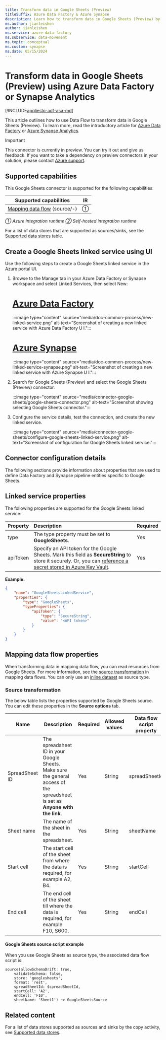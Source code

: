 ```yaml
---
title: Transform data in Google Sheets (Preview)
titleSuffix: Azure Data Factory & Azure Synapse
description: Learn how to transform data in Google Sheets (Preview) by using Data Factory or Azure Synapse Analytics.
ms.author: jianleishen
author: jianleishen
ms.service: azure-data-factory
ms.subservice: data-movement
ms.topic: conceptual
ms.custom: synapse
ms.date: 05/15/2024
---
```


#  Transform data in Google Sheets (Preview) using Azure Data Factory or Synapse Analytics

[!INCLUDE[appliesto-adf-asa-md](includes/appliesto-adf-asa-md.md)]

This article outlines how to use Data Flow to transform data in Google Sheets (Preview). To learn more, read the introductory article for [Azure Data Factory](introduction.md) or [Azure Synapse Analytics](../synapse-analytics/overview-what-is.md).

> [!IMPORTANT]
> This connector is currently in preview. You can try it out and give us feedback. If you want to take a dependency on preview connectors in your solution, please contact [Azure support](https://azure.microsoft.com/support/).

## Supported capabilities

This Google Sheets connector is supported for the following capabilities:

| Supported capabilities|IR |
|---------| --------|
|[Mapping data flow](concepts-data-flow-overview.md) (source/-)|&#9312; |

*&#9312; Azure integration runtime &#9313; Self-hosted integration runtime*

For a list of data stores that are supported as sources/sinks, see the [Supported data stores](connector-overview.md#supported-data-stores) table.

## Create a Google Sheets linked service using UI

Use the following steps to create a Google Sheets linked service in the Azure portal UI.

1. Browse to the Manage tab in your Azure Data Factory or Synapse workspace and select Linked Services, then select New:

    # [Azure Data Factory](#tab/data-factory)

    :::image type="content" source="media/doc-common-process/new-linked-service.png" alt-text="Screenshot of creating a new linked service with Azure Data Factory U I.":::

    # [Azure Synapse](#tab/synapse-analytics)

    :::image type="content" source="media/doc-common-process/new-linked-service-synapse.png" alt-text="Screenshot of creating a new linked service with Azure Synapse U I.":::

2. Search for Google Sheets (Preview) and select the Google Sheets (Preview) connector.

    :::image type="content" source="media/connector-google-sheets/google-sheets-connector.png" alt-text="Screenshot showing selecting Google Sheets connector.":::

3. Configure the service details, test the connection, and create the new linked service.

    :::image type="content" source="media/connector-google-sheets/configure-google-sheets-linked-service.png" alt-text="Screenshot of configuration for Google Sheets linked service.":::

## Connector configuration details

The following sections provide information about properties that are used to define Data Factory and Synapse pipeline entities specific to Google Sheets.

## Linked service properties

The following properties are supported for the Google Sheets linked service:

| Property | Description | Required |
|:--- |:--- |:--- |
| type | The type property must be set to **GoogleSheets**. | Yes |
| apiToken | Specify an API token for the Google Sheets. Mark this field as **SecureString** to store it securely. Or, you can [reference a secret stored in Azure Key Vault](store-credentials-in-key-vault.md). |Yes |

**Example:**

```json
{
    "name": "GoogleSheetsLinkedService",
    "properties": {
        "type": "GoogleSheets",
        "typeProperties": {
            "apiToken": {
                "type": "SecureString",
                "value": "<API token>"
            }
        }
    }
}
```

## Mapping data flow properties

When transforming data in mapping data flow, you can read resources from Google Sheets. For more information, see the [source transformation](data-flow-source.md) in mapping data flows. You can only use an [inline dataset](data-flow-source.md#inline-datasets) as source type.


### Source transformation

The below table lists the properties supported by Google Sheets source. You can edit these properties in the **Source options** tab.

| Name | Description | Required | Allowed values | Data flow script property |
| ---- | ----------- | -------- | -------------- | ---------------- |
| SpreadSheet ID | The spreadsheet ID in your Google Sheets. Make sure the general access of the spreadsheet is set as **Anyone with the link**. | Yes | String | spreadSheetId |
| Sheet name | The name of the sheet in the spreadsheet. | Yes | String | sheetName |
| Start cell | The start cell of the sheet from where the data is required, for example A2, B4. | Yes  | String | startCell |
| End cell | The end cell of the sheet till where the data is required, for example F10, S600.  | Yes  | String | endCell |

#### Google Sheets source script example

When you use Google Sheets as source type, the associated data flow script is:

```
source(allowSchemaDrift: true,
	validateSchema: false,
	store: 'googlesheets',
	format: 'rest',
	spreadSheetId: $spreadSheetId,
	startCell: 'A2',
	endCell: 'F10',
	sheetName: 'Sheet1') ~> GoogleSheetsSource
```

## Related content

For a list of data stores supported as sources and sinks by the copy activity, see [Supported data stores](copy-activity-overview.md#supported-data-stores-and-formats).
